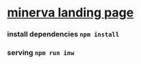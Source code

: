 # [minerva landing page](https://schmev91.github.io/minerva-static-clone/)
### install dependencies `npm install`
### serving `npm run inw`
